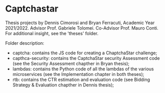 # Captchastar

Thesis projects by Dennis Cimorosi and Bryan Ferracuti, Academic Year 2021/2022. 
Advisor Prof. Gabriele Tolomei. 
Co-Advisor Prof. Mauro Conti. 
For additional insight, see the 'theses' folder.

Folder description:
- captcha: contains the JS code for creating a ChaptchaStar challenge;
- capthca-security: contains the CaptchaStar security Assessment code (see the Security Assessment chapther in Bryan thesis);
- lambdas: contains the Python code of all the lambdas of the various microservices (see the Implementation chapter in both theses);
- rtb: contains the CTR estimation and evaluation code (see Bidding Strategy & Evaluation chapther in Dennis thesis);
